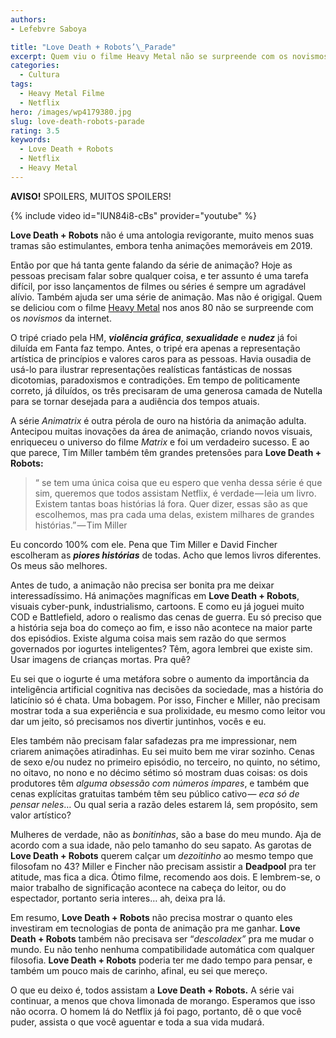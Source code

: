 ```yaml
---
authors:
- Lefebvre Saboya

title: "Love Death + Robots’\_Parade"
excerpt: Quem viu o filme Heavy Metal não se surpreende com os novismos da Netflix.
categories:
  - Cultura
tags:
  - Heavy Metal Filme
  - Netflix
hero: /images/wp4179380.jpg
slug: love-death-robots-parade
rating: 3.5
keywords:
  - Love Death + Robots
  - Netflix
  - Heavy Metal
---
```

**AVISO!** SPOILERS, MUITOS SPOILERS!

{% include video id="lUN84i8-cBs" provider="youtube" %}

**Love Death + Robots** não é uma antologia revigorante, muito menos suas tramas são estimulantes, embora tenha animações memoráveis em 2019.

Então por que há tanta gente falando da série de animação? Hoje as pessoas precisam falar sobre qualquer coisa, e ter assunto é uma tarefa difícil, por isso lançamentos de filmes ou séries é sempre um agradável alívio. Também ajuda ser uma série de animação. Mas não é origigal. Quem se deliciou com o filme [Heavy Metal](https://en.wikipedia.org/wiki/Heavy_Metal_%28film%29) nos anos 80 não se surpreende com os *novismos* da internet.

O tripé criado pela HM, ***violência gráfica***, ***sexualidade*** e ***nudez*** já foi diluída em Fanta faz tempo. Antes, o tripé era apenas a representação artística de princípios e valores caros para as pessoas. Havia ousadia de usá-lo para ilustrar representações realísticas fantásticas de nossas dicotomias, paradoxismos e contradições. Em tempo de politicamente correto, já diluídos, os três precisaram de uma generosa camada de Nutella para se tornar desejada para a audiência dos tempos atuais.

A série *Animatrix* é outra pérola de ouro na história da animação adulta. Antecipou muitas inovações da área de animação, criando novos visuais, enriqueceu o universo do filme *Matrix* e foi um verdadeiro sucesso. E ao que parece, Tim Miller também têm grandes pretensões para **Love Death + Robots:**

> “ se tem uma única coisa que eu espero que venha dessa série é que sim, queremos que todos assistam Netflix, é verdade — leia um livro. Existem tantas boas histórias lá fora. Quer dizer, essas são as que escolhemos, mas pra cada uma delas, existem milhares de grandes histórias.” — Tim Miller

Eu concordo 100% com ele. Pena que Tim Miller e David Fincher escolheram as ***piores histórias*** de todas. Acho que lemos livros diferentes. Os meus são melhores.

Antes de tudo, a animação não precisa ser bonita pra me deixar interessadíssimo. Há animações magníficas em **Love Death + Robots**, visuais cyber-punk, industrialismo, cartoons. E como eu já joguei muito COD e Battlefield, adoro o realismo das cenas de guerra. Eu só preciso que a história seja boa do começo ao fim, e isso não acontece na maior parte dos episódios. Existe alguma coisa mais sem razão do que sermos governados por iogurtes inteligentes? Têm, agora lembrei que existe sim. Usar imagens de crianças mortas. Pra quê?

Eu sei que o iogurte é uma metáfora sobre o aumento da importância da inteligência artificial cognitiva nas decisões da sociedade, mas a história do laticínio só é chata. Uma bobagem. Por isso, Fincher e Miller, não precisam mostrar toda a sua experiência e sua prolixidade, eu mesmo como leitor vou dar um jeito, só precisamos nos divertir juntinhos, vocês e eu.

Eles também não precisam falar safadezas pra me impressionar, nem criarem animações atiradinhas. Eu sei muito bem me virar sozinho. Cenas de sexo e/ou nudez no primeiro episódio, no terceiro, no quinto, no sétimo, no oitavo, no nono e no décimo sétimo só mostram duas coisas: os dois produtores têm *alguma obsessão com números ímpares*, e também que cenas explícitas gratuitas também têm seu público cativo — *eca só de pensar neles*… Ou qual seria a razão deles estarem lá, sem propósito, sem valor artístico?

Mulheres de verdade, não as *bonitinhas*, são a base do meu mundo. Aja de acordo com a sua idade, não pelo tamanho do seu sapato. As garotas de **Love Death + Robots** querem calçar um *dezoitinho* ao mesmo tempo que filosofam no 43? Miller e Fincher não precisam assistir a **Deadpool** pra ter atitude, mas fica a dica. Ótimo filme, recomendo aos dois. E lembrem-se, o maior trabalho de significação acontece na cabeça do leitor, ou do espectador, portanto seria interes… ah, deixa pra lá.

Em resumo, **Love Death + Robots** não precisa mostrar o quanto eles investiram em tecnologias de ponta de animação pra me ganhar. **Love Death + Robots** também não precisava ser “*descoladex”* pra me mudar o mundo. Eu não tenho nenhuma compatibilidade automática com qualquer filosofia. **Love Death + Robots** poderia ter me dado tempo para pensar, e também um pouco mais de carinho, afinal, eu sei que mereço.

O que eu deixo é, todos assistam a **Love Death + Robots.** A série vai continuar, a menos que chova limonada de morango. Esperamos que isso não ocorra. O homem lá do Netflix já foi pago, portanto, dê o que você puder, assista o que você aguentar e toda a sua vida mudará.

